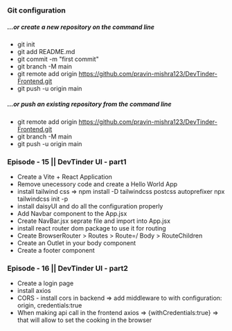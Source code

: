 ### Git configuration

##### …or create a new repository on the command line

- git init
- git add README.md
- git commit -m "first commit"
- git branch -M main
- git remote add origin https://github.com/pravin-mishra123/DevTinder-Frontend.git
- git push -u origin main

##### …or push an existing repository from the command line

- git remote add origin https://github.com/pravin-mishra123/DevTinder-Frontend.git
- git branch -M main
- git push -u origin main

### Episode - 15 || DevTinder UI - part1

- Create a Vite + React Application
- Remove unecessory code and create a Hello World App
- install tailwind css => npm install -D tailwindcss postcss autoprefixer npx tailwindcss init -p
- install daisyUI and do all the configuration properly
- Add Navbar component to the App.jsx
- Create NavBar.jsx seprate file and import into App.jsx
- install react router dom package to use it for routing
- Create BrowserRouter > Routes > Route=/ Body > RouteChildren
- Create an Outlet in your body component
- Create a footer component

### Episode - 16 || DevTinder UI - part2

- Create a login page
- install axios
- CORS - install cors in backend => add middleware to with configuration: origin, credentials:true
- When making api call in the frontend axios => {withCredentials:true} => that will allow to set the cooking in the browser
